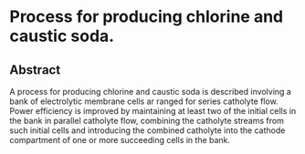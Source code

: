 # Process for producing chlorine and caustic soda.

## Abstract
A process for producing chlorine and caustic soda is described involving a bank of electrolytic membrane cells ar ranged for series catholyte flow. Power efficiency is improved by maintaining at least two of the initial cells in the bank in parallel catholyte flow, combining the catholyte streams from such initial cells and introducing the combined catholyte into the cathode compartment of one or more succeeding cells in the bank.